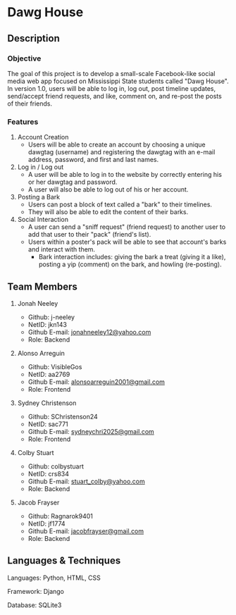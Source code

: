 # Dawg House

## Description

### Objective
  The goal of this project is to develop a small-scale Facebook-like social media web app focused on Mississippi State students called "Dawg House".
  In version 1.0, users will be able to log in, log out, post timeline updates, send/accept friend requests, and like, comment on, and re-post the posts of their friends.

### Features
1. Account Creation
    - Users will be able to create an account by choosing a unique dawgtag (username) and registering the dawgtag with an e-mail address, password, and first and last names.
2. Log in / Log out
    - A user will be able to log in to the website by correctly entering his or her dawgtag and password.
    - A user will also be able to log out of his or her account.
3. Posting a Bark
   - Users can post a block of text called a "bark" to their timelines.
   - They will also be able to edit the content of their barks.
4. Social Interaction
   - A user can send a "sniff request" (friend request) to another user to add that user to their "pack" (friend's list).
   - Users within a poster's pack will be able to see that account's barks and interact with them.
     - Bark interaction includes: giving the bark a treat (giving it a like), posting a yip (comment) on the bark, and howling (re-posting).
       
## Team Members
1. Jonah Neeley 
   - Github: j-neeley
   - NetID: jkn143
   - Github E-mail: jonahneeley12@yahoo.com
   - Role: Backend
     
2. Alonso Arreguin 
   - Github: VisibleGos
   - NetID: aa2769
   - Github E-mail: alonsoarreguin2001@gmail.com
   - Role: Frontend
     
3. Sydney Christenson 
    - Github: SChristenson24
    - NetID: sac771
    - Github E-mail: sydneychri2025@gmail.com
    - Role: Frontend
    
4. Colby Stuart 
    - Github: colbystuart
    - NetID: crs834
    - Github E-mail: stuart_colby@yahoo.com
    - Role: Backend
    
5. Jacob Frayser 
    - Github: Ragnarok9401
    - NetID: jf1774
    - Github E-mail: jacobfrayser@gmail.com
    - Role: Backend

## Languages & Techniques
  Languages: Python, HTML, CSS 
  
  Framework: Django 
  
  Database: SQLite3 
